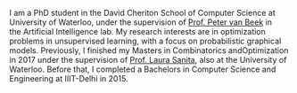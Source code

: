I am a PhD student in the David Cheriton School of Computer Science at University of Waterloo, under the supervision of [Prof. Peter van Beek](https://cs.uwaterloo.ca/~vanbeek/) in the Artificial Intelligence lab. My research interests are in optimization problems in unsupervised learning, with a focus on probabilistic graphical models. Previously, I finished my Masters in Combinatorics andOptimization in 2017 under the supervision of [Prof. Laura Sanita](http://www.math.uwaterloo.ca/~lsanita/), also at the University of Waterloo. Before that, I completed a Bachelors in Computer Science and Engineering at IIIT-Delhi in 2015.

